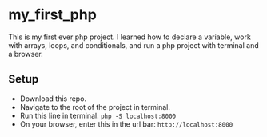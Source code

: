 # my_first_php
This is my first ever php project. I learned how to declare a variable, work with arrays, loops, and conditionals, and run a php project with terminal and a browser.

## Setup
- Download this repo.
- Navigate to the root of the project in terminal.
- Run this line in terminal: `php -S localhost:8000`
- On your browser, enter this in the url bar: `http://localhost:8000`

